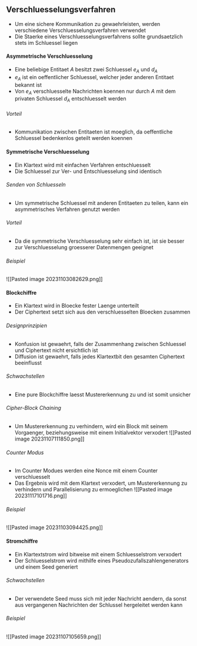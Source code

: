 ## Verschluesselungsverfahren
- Um eine sichere Kommunikation zu gewaehrleisten, werden verschiedene Verschluesselungsverfahren verwendet
- Die Staerke eines Verschluesselungsverfahrens sollte grundsaetzlich stets im Schluessel liegen
#### Asymmetrische Verschluesselung
- Eine beliebige Entitaet $A$ besitzt zwei Schluessel $e_A$ und $d_A$
- $e_A$ ist ein oeffentlicher Schluessel, welcher jeder anderen Entitaet bekannt ist
- Von $e_A$ verschluesselte Nachrichten koennen nur durch $A$ mit dem privaten Schluessel $d_A$ entschluesselt werden
###### Vorteil
- Kommunikation zwischen Entitaeten ist moeglich, da oeffentliche Schluessel bedenkenlos geteilt werden koennen
#### Symmetrische Verschluesselung
- Ein Klartext wird mit einfachen Verfahren entschluesselt
- Die Schluessel zur Ver- und Entschluesselung sind identisch
###### Senden von Schluesseln
- Um symmetrische Schluessel mit anderen Entitaeten zu teilen, kann ein asymmetrisches Verfahren genutzt werden
###### Vorteil
- Da die symmetrische Verschluesselung sehr einfach ist, ist sie besser zur Verschluesselung groesserer Datenmengen geeignet
###### Beispiel
![[Pasted image 20231103082629.png]]
#### Blockchiffre
- Ein Klartext wird in Bloecke fester Laenge unterteilt
- Der Ciphertext setzt sich aus den verschluesselten Bloecken zusammen
###### Designprinzipien
- Konfusion ist gewaehrt, falls der Zusammenhang zwischen Schluessel und Ciphertext nicht ersichtlich ist
- Diffusion ist gewaehrt, falls jedes Klartextbit den gesamten Ciphertext beeinflusst
###### Schwachstellen
- Eine pure Blockchiffre laesst Mustererkennung zu und ist somit unsicher
###### Cipher-Block Chaining
- Um Mustererkennung zu verhindern, wird ein Block mit seinem Vorgaenger, beziehungsweise mit einem Initialvektor verxodert
![[Pasted image 20231107111850.png]]
###### Counter Modus
- Im Counter Modues werden eine Nonce mit einem Counter verschluesselt
- Das Ergebnis wird mit dem Klartext verxodert, um Mustererkennung zu verhindern und Parallelisierung zu ermoeglichen
![[Pasted image 20231117101716.png]]
###### Beispiel
![[Pasted image 20231103094425.png]]
#### Stromchiffre
- Ein Klartextstrom wird bitweise mit einem Schluesselstrom verxodert
- Der Schluesselstrom wird mithilfe eines Pseudozufallszahlengenerators und einem Seed generiert
###### Schwachstellen
- Der verwendete Seed muss sich mit jeder Nachricht aendern, da sonst aus vergangenen Nachrichten der Schlussel hergeleitet werden kann
###### Beispiel
![[Pasted image 20231107105659.png]]